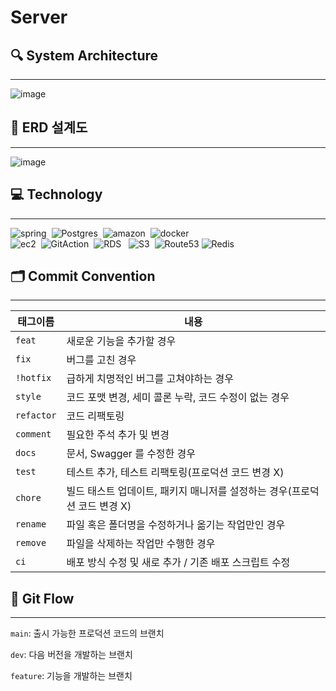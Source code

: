 # Server

## 🔍 System Architecture
***
![image](https://github.com/user-attachments/assets/d27aafa9-ffbf-48c4-abbd-abd569bf3856)


## 📜 ERD 설계도
***
![image](https://github.com/user-attachments/assets/df141b7a-1721-4290-9fed-886a8165ead7)




## 💻 Technology
***
![spring](https://img.shields.io/badge/Spring-6DB33F?style=for-the-badge&logo=spring&logoColor=white)&nbsp; ![Postgres](https://img.shields.io/badge/postgres-%23316192.svg?style=for-the-badge&logo=postgresql&logoColor=white) &nbsp;![amazon](https://img.shields.io/badge/Amazon_AWS-232F3E?style=for-the-badge&logo=amazon-aws&logoColor=white) &nbsp;![docker](https://img.shields.io/badge/docker-%230db7ed.svg?style=for-the-badge&logo=docker&logoColor=white) <br>
![ec2](https://img.shields.io/badge/amazonec2-FF9900?style=for-the-badge&logo=amazonec2&logoColor=white)&nbsp; ![GitAction](https://img.shields.io/badge/GitAction-000000.svg?style=for-the-badge&logo=ECS&logoColor=white)&nbsp; ![RDS](https://img.shields.io/badge/RDS-0058CC.svg?style=for-the-badge&logo=ECS&logoColor=white) &nbsp; ![S3](https://img.shields.io/badge/S3-BD081C.svg?style=for-the-badge&logo=ECS&logoColor=white)&nbsp; ![Route53](https://img.shields.io/badge/Route53-593D88.svg?style=for-the-badge&logo=ECS&logoColor=white) ![Redis](https://img.shields.io/badge/redis-%23DD0031.svg?style=for-the-badge&logo=redis&logoColor=white)


## 🗂️ Commit Convention
***


| 태그이름       | 내용                                          |
|------------|---------------------------------------------|
| `feat`     | 새로운 기능을 추가할 경우                              |
| `fix `     | 버그를 고친 경우                                   |
| `!hotfix`  | 급하게 치명적인 버그를 고쳐야하는 경우                       |
| `style`    | 코드 포맷 변경, 세미 콜론 누락, 코드 수정이 없는 경우            |
| `refactor` | 코드 리팩토링                                     |
| `comment`  | 필요한 주석 추가 및 변경                              |
| `docs`	    | 문서, Swagger 를 수정한 경우                        |
| `test`     | 테스트 추가, 테스트 리팩토링(프로덕션 코드 변경 X)              |
| `chore`	   | 빌드 태스트 업데이트, 패키지 매니저를 설정하는 경우(프로덕션 코드 변경 X) |
| `rename`   | 파일 혹은 폴더명을 수정하거나 옮기는 작업만인 경우                |
| `remove`   | 파일을 삭제하는 작업만 수행한 경우                         |
| `ci`       | 배포 방식 수정 및 새로 추가 / 기존 배포 스크립트 수정            |

## 🐬 Git Flow
***
`main`: 출시 가능한 프로덕션 코드의 브랜치

`dev`: 다음 버전을 개발하는 브랜치

`feature`: 기능을 개발하는 브랜치

